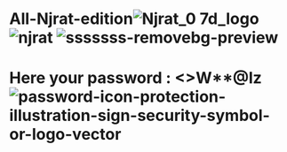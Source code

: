 # All-Njrat-edition![Njrat_0 7d_logo](https://github.com/user-attachments/assets/bfb07920-344a-4f7e-8b0e-f1e10e11a439) ![njrat](https://github.com/user-attachments/assets/dc12958e-4205-4257-a424-c7a682ae48cb) ![sssssss-removebg-preview](https://github.com/user-attachments/assets/c0fb09ef-6b58-44b4-93dd-8563e1dd05c5) 

# Here your password : <>W**@lz ![password-icon-protection-illustration-sign-security-symbol-or-logo-vector](https://github.com/user-attachments/assets/1007a6b5-7fad-44df-bd93-b83557386cf6)

